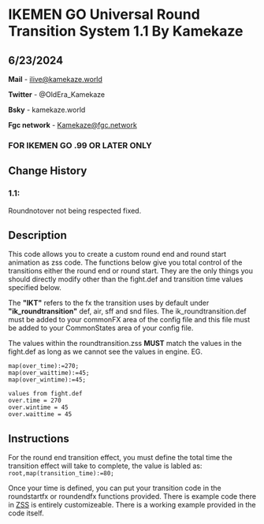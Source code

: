 # IKEMEN GO Universal Round Transition System 1.1 By Kamekaze 
## 6/23/2024
**Mail** - ilive@kamekaze.world

**Twitter** - @OldEra_Kamekaze

**Bsky** - kamekaze.world

**Fgc network** - Kamekaze@fgc.network

### FOR IKEMEN GO .99 OR LATER ONLY

## Change History
### 1.1:
Roundnotover not being respected fixed.

## Description
This code allows you to create a custom round end and round start
animation as zss code. The functions below give you total control of the transitions
either the round end or round start. They are the only things you should directly
modify other than the fight.def and transition time values specified below.

The **"IKT"** refers to the fx the transition uses by default under 
**"ik_roundtransition"** def, air, sff and snd files. The ik_roundtransition.def must be added to your
commonFX area of the config file and this file must be added to your CommonStates area of your config file.

The values within the roundtransition.zss **MUST** match the values in the fight.def as long as we cannot see the values in engine. EG.

```
map(over_time):=270;
map(over_waittime):=45;
map(over_wintime):=45;

values from fight.def
over.time = 270 
over.wintime = 45 
over.waittime = 45 
```

## Instructions

For the round end transition effect, you must define the total time the transition effect will take to complete, the value is labled as:
``root,map(transition_time):=80;``

Once your time is defined, you can put your transition code in the roundstartfx or roundendfx functions provided. There is example code there in [ZSS](https://github.com/ikemen-engine/Ikemen-GO/wiki/ZSS) 
is entirely customizeable. There is a working example provided in the code itself.
